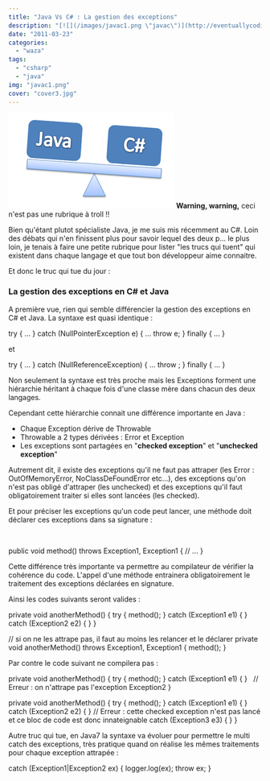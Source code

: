 ```yaml
---
title: "Java Vs C# : La gestion des exceptions"
description: "[![](/images/javac1.png \"javac\")](http://eventuallycoding.com/wp-content/uploads/2011/05/javac1.png) **Warning, warning,** ceci n'est pas une rubrique..."
date: "2011-03-23"
categories: 
  - "waza"
tags: 
  - "csharp"
  - "java"
img: "javac1.png"
cover: "cover3.jpg"
---
```


[![](/images/javac1.png "javac")](http://eventuallycoding.com/wp-content/uploads/2011/05/javac1.png) **Warning, warning,** ceci n'est pas une rubrique à troll !!

Bien qu'étant plutot spécialiste Java, je me suis mis récemment au C#. Loin des débats qui n'en finissent plus pour savoir lequel des deux p... le plus loin, je tenais à faire une petite rubrique pour lister "les trucs qui tuent" qui existent dans chaque langage et que tout bon développeur aime connaitre.

Et donc le truc qui tue du jour :

### La gestion des exceptions en C# et Java

A première vue, rien qui semble différencier la gestion des exceptions en C# et Java. La syntaxe est quasi identique :

try
{
 ...
}
catch (NullPointerException e)
{
 ...
 throw e;
}
 finally
 {
 ...
 }

et

try
{
 ...
}
 catch (NullReferenceException)
{
 ...
 throw ;
}
finally
{
 ...
}

Non seulement la syntaxe est très proche mais les Exceptions forment une hiérarchie héritant à chaque fois d'une classe mère dans chacun des deux langages.

Cependant cette hiérarchie connait une différence importante en Java :

- Chaque Exception dérive de Throwable
- Throwable a 2 types dérivées : Error et Exception
- Les exceptions sont partagées en "**checked exception**" et "**unchecked exception**"

Autrement dit, il existe des exceptions qu'il ne faut pas attraper (les Error : OutOfMemoryError, NoClassDeFoundError etc...), des exceptions qu'on n'est pas obligé d'attraper (les unchecked) et des exceptions qu'il faut obligatoirement traiter si elles sont lancées (les checked).

Et pour préciser les exceptions qu'un code peut lancer, une méthode doit déclarer ces exceptions dans sa signature :

 

public void method() throws Exception1, Exception1
{
 // ...
}

Cette différence très importante va permettre au compilateur de vérifier la cohérence du code. L'appel d'une méthode entrainera obligatoirement le traitement des exceptions déclarées en signature.

Ainsi les codes suivants seront valides :

private void anotherMethod()
{
    try
    {
       method();
    }
    catch (Exception1 e1)
    {
    }
    catch (Exception2 e2)
    {
    }
}

// si on ne les attrape pas, il faut au moins les relancer et le déclarer
private void anotherMethod() throws Exception1, Exception1
{
    method();
}

Par contre le code suivant ne compilera pas :

private void anotherMethod()
{
 try
 {
     method();
 }
 catch (Exception1 e1)
 {
 }   
 // Erreur : on n'attrape pas l'exception Exception2
}
 

private void anotherMethod()
{
 try
 {
 method();
 }
 catch (Exception1 e1)
 {
 }   
 catch (Exception2 e2)
 {
 }
 // Erreur : cette checked exception n'est pas lancé et ce bloc de code est donc innateignable
 catch (Exception3 e3)
 {
 }
}

Autre truc qui tue, en Java7 la syntaxe va évoluer pour permettre le multi catch des exceptions, très pratique quand on réalise les mêmes traitements pour chaque exception attrapée :

catch (Exception1|Exception2 ex)
{
 logger.log(ex);
 throw ex;
}
